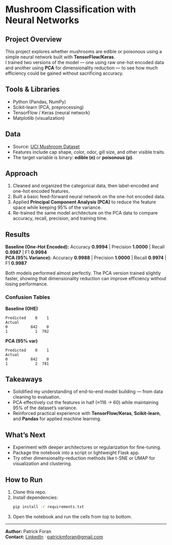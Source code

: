 # Mushroom Classification with Neural Networks

## Project Overview
This project explores whether mushrooms are edible or poisonous using a simple neural network built with **TensorFlow/Keras**.  
I trained two versions of the model — one using raw one-hot encoded data and another using **PCA** for dimensionality reduction — to see how much efficiency could be gained without sacrificing accuracy.

## Tools & Libraries
- Python (Pandas, NumPy)
- Scikit-learn (PCA, preprocessing)
- TensorFlow / Keras (neural network)
- Matplotlib (visualization)

## Data
- Source: [UCI Mushroom Dataset](https://archive.ics.uci.edu/ml/datasets/mushroom)  
- Features include cap shape, color, odor, gill size, and other visible traits.  
- The target variable is binary: **edible (e)** or **poisonous (p)**.  

## Approach
1. Cleaned and organized the categorical data, then label-encoded and one-hot encoded features.  
2. Built a basic feed-forward neural network on the one-hot encoded data.  
3. Applied **Principal Component Analysis (PCA)** to reduce the feature space while keeping 95% of the variance.  
4. Re-trained the same model architecture on the PCA data to compare accuracy, recall, precision, and training time.

## Results
**Baseline (One-Hot Encoded):** Accuracy **0.9994** | Precision **1.0000** | Recall **0.9987** | F1 **0.9994**  
**PCA (95% Variance):** Accuracy **0.9988** | Precision **1.0000** | Recall **0.9974** | F1 **0.9987**

Both models performed almost perfectly. The PCA version trained slightly faster, showing that dimensionality reduction can improve efficiency without losing performance.

### Confusion Tables
**Baseline (OHE)**
```
Predicted    0    1
Actual             
0          842    0
1            1  782
```

**PCA (95% var)**
```
Predicted    0    1
Actual             
0          842    0
1            2  781
```

##  Takeaways
- Solidified my understanding of end-to-end model building — from data cleaning to evaluation.  
- PCA effectively cut the features in half (≈116 → 60) while maintaining 95% of the dataset’s variance.  
- Reinforced practical experience with **TensorFlow/Keras**, **Scikit-learn**, and **Pandas** for applied machine learning.

##  What’s Next
- Experiment with deeper architectures or regularization for fine-tuning.  
- Package the notebook into a script or lightweight Flask app.  
- Try other dimensionality-reduction methods like t-SNE or UMAP for visualization and clustering.  

## How to Run
1. Clone this repo.  
2. Install dependencies:
   ```bash
   pip install -r requirements.txt
   ```
3. Open the notebook and run the cells from top to bottom.

---

**Author:** Patrick Foran  
**Contact:** [LinkedIn](https://www.linkedin.com/in/patrickmforan) · patrickmforan@gmail.com

